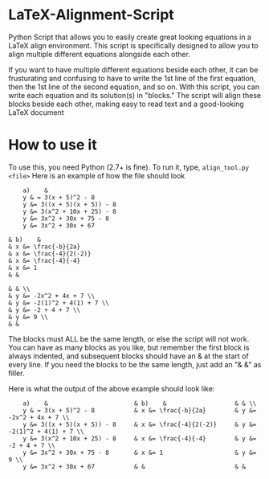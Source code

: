 # LaTeX-Alignment-Script
Python Script that allows you to easily create great looking equations in a LaTeX align environment. This script is specifically designed to allow you to align multiple different equations alongside each other.

If you want to have multiple different equations beside each other, it can be frusturating and confusing to have to write the 1st line of the first equation, then the 1st line of the second equation, and so on. With this script, you can write each equation and its solution(s) in "blocks." The script will align these blocks beside each other, making easy to read text and a good-looking LaTeX document

# How to use it
To use this, you need Python (2.7+ is fine). To run it, type, ``` align_tool.py <file> ```
Here is an example of how the file should look

```
	a)    &
	y & = 3(x + 5)^2 - 8
	y &= 3((x + 5)(x + 5)) - 8
	y &= 3(x^2 + 10x + 25) - 8
	y &= 3x^2 + 30x + 75 - 8
	y &= 3x^2 + 30x + 67
    
& b)    &
& x &= \frac{-b}{2a}
& x &= \frac{-4}{2(-2)}
& x &= \frac{-4}{-4}
& x &= 1  
& &
    
& & \\ 
& y &= -2x^2 + 4x + 7 \\
& y &= -2(1)^2 + 4(1) + 7 \\
& y &= -2 + 4 + 7 \\
& y &= 9 \\
& & 
```

The blocks must ALL be the same length, or else the script will not work. You can have as many blocks as you like, but remember the first block is always indented, and subsequent blocks should have an & at the start of every line. If you need the blocks to be the same length, just add an "& &" as filler. 

Here is what the output of the above example should look like:

```
	a)    &                        & b)    &                   & & \\                    
	y & = 3(x + 5)^2 - 8           & x &= \frac{-b}{2a}        & y &= -2x^2 + 4x + 7 \\        
	y &= 3((x + 5)(x + 5)) - 8     & x &= \frac{-4}{2(-2)}     & y &= -2(1)^2 + 4(1) + 7 \\    
	y &= 3(x^2 + 10x + 25) - 8     & x &= \frac{-4}{-4}        & y &= -2 + 4 + 7 \\            
	y &= 3x^2 + 30x + 75 - 8       & x &= 1                    & y &= 9 \\                     
	y &= 3x^2 + 30x + 67           & &                         & &       
```
